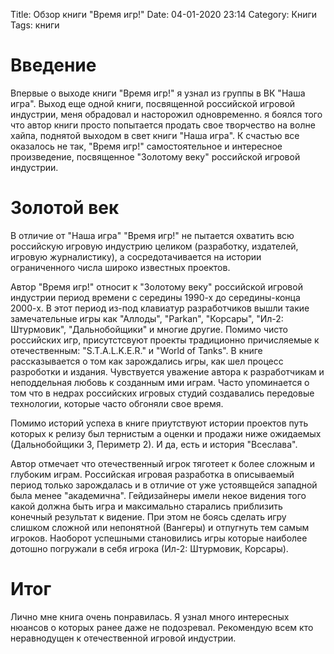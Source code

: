 Title: Обзор книги "Время игр!"
Date: 04-01-2020 23:14
Category: Книги
Tags: книги

# Введение

Впервые о выходе книги "Время игр!" я узнал из группы в ВК "Наша игра". Выход еще одной книги, посвященной российской игровой индустрии, меня обрадовал и насторожил одновременно. я боялся того что автор книги просто попытается продать свое творчество на волне хайпа, поднятой выходом в свет книги "Наша игра". К счастью все оказалось не так, "Время игр!" самостоятельное и интересное произведение, посвященное "Золотому веку" российской игровой индустрии.

# Золотой век

В отличие от "Наша игра" "Время игр!" не пытается охватить всю российскую игровую индустрию целиком (разработку, издателей, игровую журналистику), а сосредотачивается на истории ограниченного числа широко известных проектов. 

Автор "Время игр!" относит к "Золотому веку" российской игровой индустрии период времени с середины 1990-х до середины-конца 2000-х. В этот период из-под клавиатур разработчиков вышли такие замечательные игры как "Аллоды", "Parkan", "Корсары", "Ил-2: Штурмовик", "Дальнобойщики" и многие другие. Помимо чисто российских игр, присутстсвуют проекты традиционно причисляемые к отечественным: "S.T.A.L.K.E.R." и "World of Tanks". В книге рассказывается о том как зарождались игры, как шел процесс разроботки и издания. Чувствуется уважение автора к разработчикам и неподдельная любовь к созданным ими играм. Часто упоминается о том что в недрах российских игровых студий создавались передовые технологии, которые часто обгоняли свое время.

Помимо историй успеха в книге приутствуют истории проектов путь которых к релизу был тернистым а оценки и продажи ниже ожидаемых (Дальнобойщики 3, Периметр 2). И да, есть и история "Всеслава".

Автор отмечает что отечественный игрок тяготеет к более сложным и глубоким играм. Российская игровая разработка в описываемый период только зарождалась и в отличие от уже устоявщейся западной была менее "академична". Гейдизайнеры имели некое видения того какой должна быть игра и максимально старались приблизить конечный результат к видение. При этом не боясь сделать игру слишком сложной или непонятной (Вангеры) и отпугнуть тем самым игроков. Наоборот успешными становились игры которые наиболее дотошно погружали в себя игрока (Ил-2: Штурмовик, Корсары).

# Итог

Лично мне книга очень понравилась. Я узнал много интересных нюансов о которых ранее даже не подозревал. Рекомендую всем кто неравнодущен к отечественной игровой индустрии.